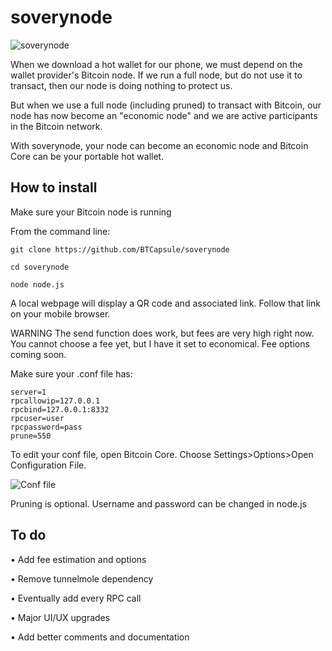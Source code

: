 # soverynode

![soverynode](https://i.nostr.build/WY3Y.gif)

When we download a hot wallet for our phone, we must depend on the wallet provider's Bitcoin node. If we run a full node, but do not use it to transact, then our node is doing nothing to protect us.

But when we use a full node (including pruned) to transact with Bitcoin, our node has now become an "economic node" and we are active participants in the Bitcoin network.

With soverynode, your node can become an economic node and Bitcoin Core can be your portable hot wallet.

 

## How to install

Make sure your Bitcoin node is running

From the command line:

```
git clone https://github.com/BTCapsule/soverynode
```

```
cd soverynode
```

```
node node.js
```
A local webpage will display a QR code and associated link. Follow that link on your mobile browser.

WARNING
The send function does work, but fees are very high right now. You cannot choose a fee yet, but I have it set to economical. Fee options coming soon.

Make sure your .conf file has:

```
server=1
rpcallowip=127.0.0.1
rpcbind=127.0.0.1:8332
rpcuser=user
rpcpassword=pass
prune=550
```

To edit your conf file, open Bitcoin Core. Choose Settings>Options>Open Configuration File. 

![Conf file](https://i.nostr.build/deW4.gif)

Pruning is optional.
Username and password can be changed in node.js

## To do

• Add fee estimation and options

• Remove tunnelmole dependency

• Eventually add every RPC call

• Major UI/UX upgrades

• Add better comments and documentation
